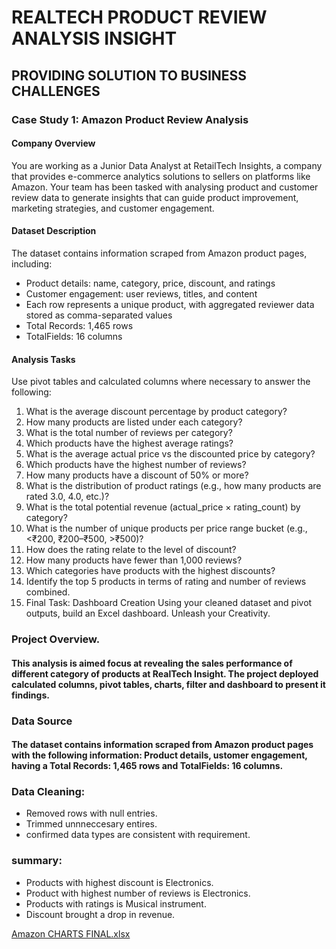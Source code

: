 # REALTECH PRODUCT REVIEW ANALYSIS INSIGHT
## PROVIDING SOLUTION TO BUSINESS CHALLENGES

### Case Study 1: Amazon Product Review Analysis
#### Company Overview
You are working as a Junior Data Analyst at RetailTech Insights, a company that provides e-commerce analytics solutions to sellers on platforms like Amazon. Your team has been
tasked with analysing product and customer review data to generate insights that can guide product improvement, marketing strategies, and customer engagement.

#### Dataset Description
The dataset contains information scraped from Amazon product pages, including:
- Product details: name, category, price, discount, and ratings
- Customer engagement: user reviews, titles, and content
- Each row represents a unique product, with aggregated reviewer data stored as comma-separated values
- Total Records: 1,465 rows
- TotalFields: 16 columns
#### Analysis Tasks
Use pivot tables and calculated columns where necessary to answer the following:
1. What is the average discount percentage by product category?
2. How many products are listed under each category?
3. What is the total number of reviews per category?
4. Which products have the highest average ratings?
5. What is the average actual price vs the discounted price by category?
6. Which products have the highest number of reviews?
7. How many products have a discount of 50% or more?
8. What is the distribution of product ratings (e.g., how many products are rated 3.0,
4.0, etc.)?
9. What is the total potential revenue (actual_price × rating_count) by category?
10. What is the number of unique products per price range bucket (e.g., <₹200,
₹200–₹500, >₹500)?
11. How does the rating relate to the level of discount?
12. How many products have fewer than 1,000 reviews?
13. Which categories have products with the highest discounts?
14. Identify the top 5 products in terms of rating and number of reviews combined.
4. Final Task: Dashboard Creation
Using your cleaned dataset and pivot outputs, build an Excel dashboard. Unleash your
Creativity.


### Project Overview.
#### This analysis is aimed focus at revealing the sales performance of different category of products at RealTech Insight. The project deployed calculated columns, pivot tables, charts, filter and dashboard to present it findings.

### Data Source
#### The dataset contains information scraped from Amazon product pages with the following information: Product details, ustomer engagement, having a Total Records: 1,465 rows and TotalFields: 16 columns.

### Data Cleaning:
- Removed rows with null entries.
- Trimmed unnneccesary entires.
- confirmed data types are consistent with requirement.

### summary:
- Products with highest discount is Electronics.
- Product with highest number of reviews is Electronics.
- Products with ratings is Musical instrument.
- Discount brought a drop in revenue.

[Amazon CHARTS FINAL.xlsx](https://github.com/user-attachments/files/21067296/Amazon.CHARTS.FINAL.xlsx)
